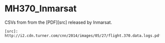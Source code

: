 MH370_Inmarsat
==============

CSVs from from the [PDF][src] released by Inmarsat.

    [src]: http://i2.cdn.turner.com/cnn/2014/images/05/27/flight.370.data.logs.pdf
